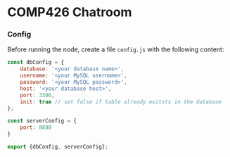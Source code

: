 # COMP426 Chatroom

### Config

Before running the node, create a file `config.js` with the following content:

```js
const dbConfig = {
    database: '<your database name>',
    username: '<your MySQL username>',
    password: '<your MySQL password>',
    host: '<your database host>',
    port: 3306,
    init: true // set false if table already exitsts in the database
};

const serverConfig = {
    port: 8888
}

export {dbConfig, serverConfig};
```

